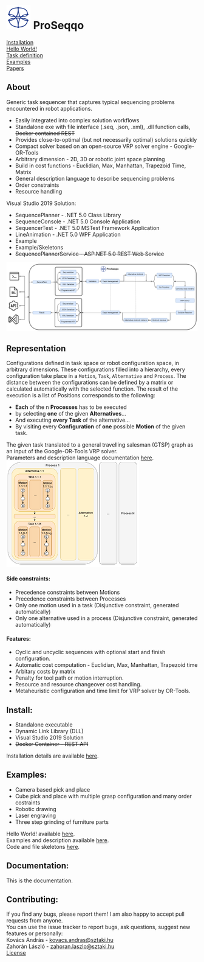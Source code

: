 # ![ProSeqqo Logo](../Documentation/Images/ProSeqqoLogo.png) ProSeqqo 
[Installation](../Documentation/Install.md)  
[Hello World!](../Documentation/HelloWorld.md)  
[Task definition](../Documentation/TaskDefinition.md)  
[Examples](../Example)  
[Papers](../Documentation/Papers)  

## About
Generic task sequencer that captures typical sequencing problems encountered in robot applications.
* Easily integrated into complex solution workflows
* Standalone exe with file interface (.seq, .json, .xml), .dll function calls, ~~Docker contained REST~~
* Provides close-to-optimal (but not necessarily optimal) solutions quickly
* Compact solver based on an open-source VRP solver engine - Google-OR-Tools
* Arbitrary dimension - 2D, 3D or robotic joint space planning
* Build in cost functions - Euclidian, Max, Manhattan, Trapezoid Time, Matrix
* General description language to describe sequencing problems
* Order constraints
* Resource handling

Visual Studio 2019 Solution:
*  SequencePlanner - .NET 5.0 Class Library
*  SequenceConsole - .NET 5.0 Console Application
*  SequencerTest   - .NET 5.0 MSTest Framework Application
*  LineAnimation   - .NET 5.0 WPF Application
*  Example
*  Example/Skeletons
*  ~~SequencePlannerService - ASP.NET 5.0 REST Web Service~~

<img src="../Documentation/Images/Process.png" alt="Problem representation of ProSeqqo" width="1000"/>

## Representation
Configurations defined in task space or robot configuration space, in arbitrary dimensions.
These configurations filled into a hierarchy, every configuration take place in a `Motion`, `Task`, `Alternative` and `Process`.
The distance between the configurations can be defined by a matrix or calculated automatically with the selected function.
The result of the execution is a list of Positions corresponds to the following: 
- **Each** of the n **Processes** has to be executed
- by selecting **one** of the given **Alternatives**…
- And executing **every Task** of the alternative…
- By visiting every **Configuration** of **one** possible **Motion** of the given task.

The given task translated to a general travelling salesman (GTSP) graph as an input of the Google-OR-Tools VRP solver.  
Parameters and description language documentation [here](../Documentation/TaskDefinition.md).  
<img src="../Documentation/Images/Representation.png" alt="Problem representation of ProSeqqo" width="350"/>

#### Side constraints:
-  Precedence constraints between Motions
-  Precedence constraints between Processes
-  Only one motion used in a task (Disjunctive constraint, generated automatically)
-  Only one alternative used in a process (Disjunctive constraint, generated automatically)

#### Features:
-  Cyclic and uncyclic sequences with optional start and finish configuration. 
-  Automatic cost computation - Euclidian, Max, Manhattan, Trapezoid time
-  Arbitary costs by matrix
-  Penalty for tool path or motion interruption.
-  Resource and resource changeover cost handling.
-  Metaheuristic configuration and time limit for VRP solver by OR-Tools.

## Install:
- Standalone executable
- Dynamic Link Library (DLL)
- Visual Studio 2019 Solution
- <del>Docker Container - REST API</del>

Installation details are available [here](../Documentation/Install.md).

## Examples:
- Camera based pick and place
- Cube pick and place with multiple grasp configuration and many order costraints
- Robotic drawing
- Laser engraving
- Three step grinding of furniture parts  

Hello World! available [here](../Documentation/HelloWorld.md).  
Examples and description available [here](../Example).  
Code and file skeletons [here](../Example/Skeletons).

## Documentation:
This is the documentation.

## Contributing:
If you find any bugs, please report them! I am also happy to accept pull requests from anyone.<br>
You can use the issue tracker to report bugs, ask questions, suggest new features or personally:<br>
Kovács András - kovacs.andras@sztaki.hu<br>
Zahorán László - zahoran.laszlo@sztaki.hu  
[License](../LICENSE)
